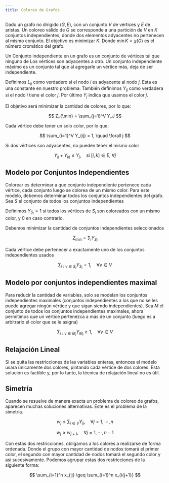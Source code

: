 ```yaml
---
title: Coloreo de Grafos
---
```


Dado un grafo no dirigido $(G,E)$, con un conjunto $V$ de vértices y $E$ de aristas. Un coloreo válido de $G$ se corresponde a una partición de $V$ en $K$ conjuntos independientes, donde dos elementos adyacentes no pertenecen al mismo conjunto. El objetivo es minimizar $K$. Donde $\min K = \chi(G)$ es el número cromático del grafo.

Un Conjunto independiente en un grafo es un conjunto de vértices tal que ninguno de Los vértices son adyacentes a otro. Un conjunto independiente máximo es un conjunto tal que al agregarle un vértice más, deja de ser independiente.

Definimos $L_{ij}$ como verdadero si el nodo $i$ es adyacente al nodo $j$. Esta es una constante en nuestro problema. También definimos $Y_{ij}$ como verdadera si el nodo $i$ tiene el color $j$. Por último $Y_j$ indica que usamos el color $j$.

El objetivo será minimizar la cantidad de colores, por lo que:

$$
Z_{\min} = \sum_{j=1}^V Y_J
$$

Cada vértice debe tener un solo color, por lo que:

$$
\sum_{i=1}^V Y_{ij} = 1, \quad \forall j
$$

Si dos vértices son adyacentes, no pueden tener el mismo color

$$
Y_{ij} + Y_{kj} \leq Y_j, \quad \text{si } [i,k] \in E,\  \forall j
$$

## Modelo por Conjuntos Independientes

Colorear es determinar a que conjunto independiente pertenece cada vértice, cada conjunto luego se colorea de un mismo color. Para este modelo, debemos determinar todos los conjuntos independientes del grafo. Sea $S$ el conjunto de todos los conjuntos independientes

Definimos $Y_{S_i} = 1$ si todos los vértices de $S_i$ son coloreados con un mismo color, y $0$ en caso contrario.

Debemos minimizar la cantidad de conjuntos independientes seleccionados

$$
Z_{\min} = \sum_{i} Y_{S_i}
$$

Cada vértice debe pertenecer a exactamente uno de los conjuntos independientes usados

$$
\sum_{i:v\in S_i}Y_{S_i} = 1,\quad \forall v \in V
$$

## Modelo por conjuntos independientes maximal

Para reducir la cantidad de variables, solo se modelan los conjuntos independientes maximales (conjuntos independientes a los que no se les puede agregar ningún vértice y que sigan siendo independientes). Sea $M$ el conjunto de todos los conjuntos independientes maximales, ahora permitimos que un vértice pertenezca a más de un conjunto (luego es a arbitrario el color que se le asigna)

$$
\sum_{i:v\in M_i}Y_{M_i} \geq 1, \quad\forall v \in V
$$

## Relajación Lineal

Si se quita las restricciones de las variables enteras, entonces el modelo usara únicamente dos colores, pintando cada vértice de dos colores. Esta solución es factible y, por lo tanto, la técnica de relajación lineal no es útil.

## Simetría

Cuando se resuelve de manera exacta un problema de coloreo de grafos, aparecen muchas soluciones alternativas. Este es el problema de la simetría.

$$
w_j \leq \sum_{i \in V} Y_{ij},\quad \forall j=1, \cdots, n
$$

$$
w_j \geq w_{j+1},\quad \forall j=1, \cdots, n -1
$$

Con estas dos restricciones, obligamos a los colores a realizarse de forma ordenada. Donde el grupo con mayor cantidad de nodos tomará el primer color, el segundo con mayor cantidad de nodos tomará el segundo color y así sucesivamente. Podemos agrupar estas dos restricciones de la siguiente forma:

$$
\sum_{i=1}^n x_{ij} \geq \sum_{i=1}^n x_{i{j+1}}
$$
